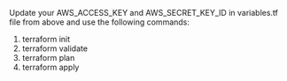 Update your AWS_ACCESS_KEY and AWS_SECRET_KEY_ID in variables.tf file from above and use the following commands:
1) terraform init
2) terraform validate
3) terraform plan
4) terraform apply
